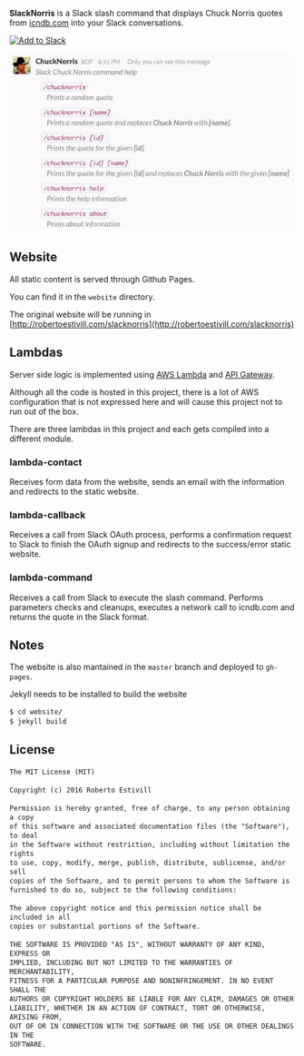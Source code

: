 **SlackNorris** is a Slack slash command that displays Chuck Norris quotes from [icndb.com](http://icndb.com) into your Slack conversations.


[![Add to Slack](https://platform.slack-edge.com/img/add_to_slack.png)](https://slack.com/oauth/authorize?scope=commands&client_id=16115056836.16121439510)

![Commands](website/images/image01.jpg)

## Website

All static content is served through Github Pages. 

You can find it in the `website` directory.

The original website will be running in [http://robertoestivill.com/slacknorris](http://robertoestivill.com/slacknorris)


## Lambdas

Server side logic is implemented using [AWS Lambda](https://aws.amazon.com/lambda/) and [API Gateway](https://aws.amazon.com/api-gateway/).

Although all the code is hosted in this project, there is a lot of AWS configuration that is not expressed here and will cause this project not to run out of the box.

There are three lambdas in this project and each gets compiled into a different module.


### lambda-contact

Receives form data from the website, sends an email with the information and redirects to the static website.


### lambda-callback

Receives a call from Slack OAuth process, performs a confirmation request to Slack to finish the OAuth signup and redirects to the success/error static website.


### lambda-command

Receives a call from Slack to execute the slash command. Performs parameters checks and cleanups, executes a network call to icndb.com and returns the quote in the Slack format.



## Notes

The website is also mantained in the `master` branch and deployed to `gh-pages`.

Jekyll needs to be installed to build the website 

```sh
$ cd website/
$ jekyll build
```


## License

```
The MIT License (MIT)

Copyright (c) 2016 Roberto Estivill

Permission is hereby granted, free of charge, to any person obtaining a copy
of this software and associated documentation files (the "Software"), to deal
in the Software without restriction, including without limitation the rights
to use, copy, modify, merge, publish, distribute, sublicense, and/or sell
copies of the Software, and to permit persons to whom the Software is
furnished to do so, subject to the following conditions:

The above copyright notice and this permission notice shall be included in all
copies or substantial portions of the Software.

THE SOFTWARE IS PROVIDED "AS IS", WITHOUT WARRANTY OF ANY KIND, EXPRESS OR
IMPLIED, INCLUDING BUT NOT LIMITED TO THE WARRANTIES OF MERCHANTABILITY,
FITNESS FOR A PARTICULAR PURPOSE AND NONINFRINGEMENT. IN NO EVENT SHALL THE
AUTHORS OR COPYRIGHT HOLDERS BE LIABLE FOR ANY CLAIM, DAMAGES OR OTHER
LIABILITY, WHETHER IN AN ACTION OF CONTRACT, TORT OR OTHERWISE, ARISING FROM,
OUT OF OR IN CONNECTION WITH THE SOFTWARE OR THE USE OR OTHER DEALINGS IN THE
SOFTWARE.
```

